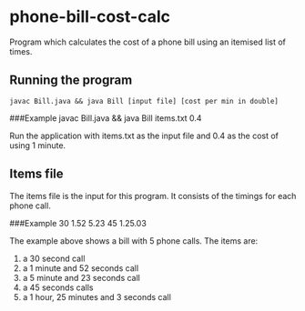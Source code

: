 phone-bill-cost-calc
====================

Program which calculates the cost of a phone bill using an itemised list of times.  

Running the program
-------------------
    javac Bill.java && java Bill [input file] [cost per min in double]

###Example
    javac Bill.java && java Bill items.txt 0.4

Run the application with items.txt as the input file and 0.4 as the cost of using 1 minute.

Items file
----------
The items file is the input for this program. It consists of the timings for each phone call. 

###Example
    30
    1.52
    5.23
    45
    1.25.03

The example above shows a bill with 5 phone calls. The items are:

1. a 30 second call
2. a 1 minute and 52 seconds call
3. a 5 minute and 23 seconds call
4. a 45 seconds calls
5. a 1 hour, 25 minutes and 3 seconds call
